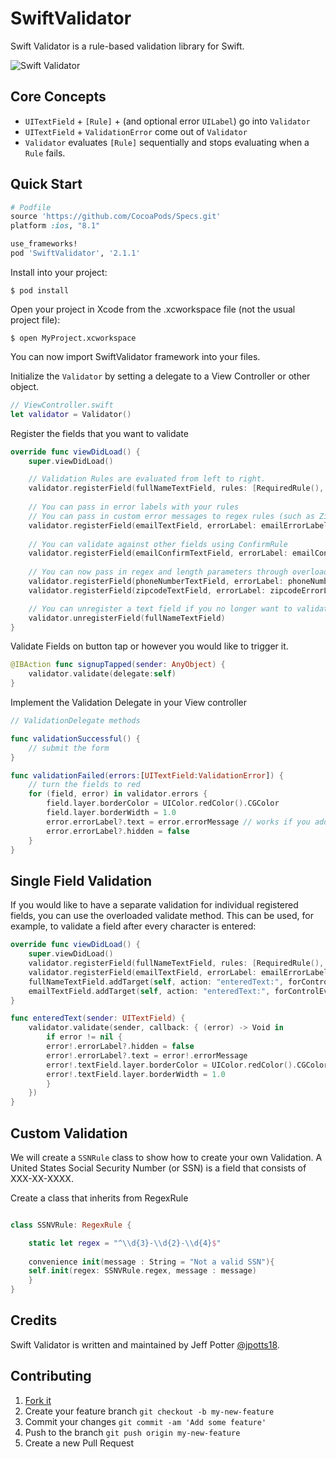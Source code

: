 SwiftValidator
===============

Swift Validator is a rule-based validation library for Swift.

![Swift Validator](/swift-validator-v2.gif)

## Core Concepts

* ``UITextField`` + ``[Rule]`` + (and optional error ``UILabel``) go into  ``Validator``
* ``UITextField`` + ``ValidationError`` come out of ``Validator``
* ``Validator`` evaluates ``[Rule]`` sequentially and stops evaluating when a ``Rule`` fails. 

## Quick Start

```ruby
# Podfile
source 'https://github.com/CocoaPods/Specs.git'
platform :ios, "8.1"

use_frameworks!
pod 'SwiftValidator', '2.1.1' 
```

Install into your project:

```
$ pod install
```

Open your project in Xcode from the .xcworkspace file (not the usual project file):

```
$ open MyProject.xcworkspace
```

You can now import SwiftValidator framework into your files.

Initialize the ``Validator`` by setting a delegate to a View Controller or other object.

```swift
// ViewController.swift
let validator = Validator()
```

Register the fields that you want to validate

```swift
override func viewDidLoad() {
    super.viewDidLoad()

    // Validation Rules are evaluated from left to right.
    validator.registerField(fullNameTextField, rules: [RequiredRule(), FullNameRule()])
    
    // You can pass in error labels with your rules
    // You can pass in custom error messages to regex rules (such as ZipCodeRule and EmailRule)
    validator.registerField(emailTextField, errorLabel: emailErrorLabel, rules: [RequiredRule(), EmailRule(message: "Invalid email")])
    
    // You can validate against other fields using ConfirmRule
    validator.registerField(emailConfirmTextField, errorLabel: emailConfirmErrorLabel, rules: [ConfirmationRule(confirmField: emailTextField)])
    
    // You can now pass in regex and length parameters through overloaded contructors
    validator.registerField(phoneNumberTextField, errorLabel: phoneNumberErrorLabel, rules: [RequiredRule(), MinLengthRule(length: 9)])
    validator.registerField(zipcodeTextField, errorLabel: zipcodeErrorLabel, rules: [RequiredRule(), ZipCodeRule(regex = "\\d{5}")])

    // You can unregister a text field if you no longer want to validate it
    validator.unregisterField(fullNameTextField)
}
```


Validate Fields on button tap or however you would like to trigger it. 

```swift
@IBAction func signupTapped(sender: AnyObject) {
    validator.validate(delegate:self)
}
```

Implement the Validation Delegate in your View controller

```swift
// ValidationDelegate methods

func validationSuccessful() {
    // submit the form
}

func validationFailed(errors:[UITextField:ValidationError]) {
    // turn the fields to red
    for (field, error) in validator.errors {
        field.layer.borderColor = UIColor.redColor().CGColor
        field.layer.borderWidth = 1.0
        error.errorLabel?.text = error.errorMessage // works if you added labels
        error.errorLabel?.hidden = false
    }
}

```

## Single Field Validation

If you would like to have a separate validation for individual registered fields, you can use the overloaded validate method. This can be used, for example, to validate a field after every character is entered:

```swift
override func viewDidLoad() {
    super.viewDidLoad()
    validator.registerField(fullNameTextField, rules: [RequiredRule(), FullNameRule()])
    validator.registerField(emailTextField, errorLabel: emailErrorLabel, rules: [RequiredRule(), EmailRule(message: "Invalid email")])
    fullNameTextField.addTarget(self, action: "enteredText:", forControlEvents: UIControlEvents.EditingChanged)
    emailTextField.addTarget(self, action: "enteredText:", forControlEvents: UIControlEvents.EditingChanged)
}

func enteredText(sender: UITextField) {
    validator.validate(sender, callback: { (error) -> Void in
        if error != nil {
        error!.errorLabel?.hidden = false
        error!.errorLabel?.text = error!.errorMessage
        error!.textField.layer.borderColor = UIColor.redColor().CGColor
        error!.textField.layer.borderWidth = 1.0
        }
    })
}
```

## Custom Validation 

We will create a ```SSNRule``` class to show how to create your own Validation. A United States Social Security Number (or SSN) is a field that consists of XXX-XX-XXXX. 

Create a class that inherits from RegexRule

```swift

class SSNVRule: RegexRule {

    static let regex = "^\\d{3}-\\d{2}-\\d{4}$"
    
    convenience init(message : String = "Not a valid SSN"){
    self.init(regex: SSNVRule.regex, message : message)
    }
}
```

Credits
-------

Swift Validator is written and maintained by Jeff Potter [@jpotts18](http://twitter.com/jpotts18).

## Contributing

1. [Fork it](https://github.com/jpotts18/SwiftValidator/fork)
2. Create your feature branch `git checkout -b my-new-feature`
3. Commit your changes `git commit -am 'Add some feature'`
4. Push to the branch `git push origin my-new-feature`
5. Create a new Pull Request
